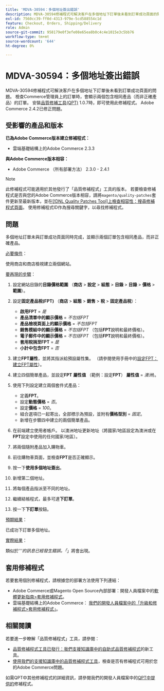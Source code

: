 ```yaml
---
title: 'MDVA-30594：多個地址簽出錯誤'
description: MDVA-30594修補程式可解決客戶在多個地址下訂單後未看到訂單成功頁面的問題。 檢查Commerce管理員上的訂單時，會顯示兩個包含相同產品（而非正確產品）的訂單。 安裝[Quality Patches Tool (QPT)](/help/announcements/adobe-commerce-announcements/magento-quality-patches-released-new-tool-to-self-serve-quality-patches.md) 1.0.7時，即可使用此修補程式。 Adobe Commerce 2.4.2已修正問題。
exl-id: 7560cc39-ff0d-4313-979e-5cd588554c1d
feature: Checkout, Orders, Shipping/Delivery
role: Admin
source-git-commit: 958179e0f3efe08e65ea8b0c4c4e1015e3c5bb76
workflow-type: tm+mt
source-wordcount: '644'
ht-degree: 0%

---
```


# MDVA-30594：多個地址簽出錯誤

MDVA-30594修補程式可解決客戶在多個地址下訂單後未看到訂單成功頁面的問題。 檢查Commerce管理員上的訂單時，會顯示兩個包含相同產品（而非正確產品）的訂單。 安裝[品質修補工具(QPT)](/help/announcements/adobe-commerce-announcements/magento-quality-patches-released-new-tool-to-self-serve-quality-patches.md) 1.0.7時，即可使用此修補程式。 Adobe Commerce 2.4.2已修正問題。

## 受影響的產品和版本

**已為Adobe Commerce版本建立修補程式：**

* 雲端基礎結構上的Adobe Commerce 2.3.3

**與Adobe Commerce版本相容：**

* Adobe Commerce （所有部署方法） 2.3.0 - 2.4.1

>[!NOTE]
>
>此修補程式可能適用於其他發行了「品質修補程式」工具的版本。 若要檢查修補程式是否與您的Adobe Commerce版本相容，請將`magento/quality-patches`套件更新至最新版本，並在[[!DNL Quality Patches Tool]上檢查相容性：搜尋修補程式頁面](https://devdocs.magento.com/quality-patches/tool.html#patch-grid)。 使用修補程式ID作為搜尋關鍵字，以尋找修補程式。

## 問題

多個地址訂單未與訂單成功頁面同時完成，並顯示兩個訂單包含相同產品，而非正確產品。

<u>必要條件</u>：

使用商店和商店檢視建立兩個網站。

<u>要再現的步驟</u>：

1. 設定網站目錄的&#x200B;**目錄價格範圍** （**商店** > **設定** > **組態** > **目錄** > **目錄** > **價格** > **範圍**）。
1. 設定&#x200B;**固定產品稅(FPT)** （**商店** > **組態** > **銷售** > **稅** > **固定產品稅**）：

   * **啟用FPT** = *是*
   * **產品清單中的顯示價格** = *不包括FPT*
   * **產品檢視頁面上的顯示價格** = *不包括FPT*
   * **銷售模組中的顯示價格** = *不包括FPT* （包括&#x200B;**FPT**&#x200B;說明和最終價格）。
   * **電子郵件中的顯示價格** = *不包括FPT* （包括&#x200B;**FPT**&#x200B;說明和最終價格）。
   * **套用稅捐至FPT** = *是*
   * **小計中包含FPT** = *否*

1. 建立&#x200B;**FPT屬性**，並將其指派給預設屬性集。 （請參閱使用手冊中的[設定FPT：建立FPT屬性](https://docs.magento.com/user-guide/tax/fixed-product-tax-configuration.html#step-2-create-an-fpt-attribute)）。

1. 建立四個簡單產品，並設定&#x200B;**FPT** **屬性值** （範例：設定&#x200B;**FPT**）   **屬性值** = *澳洲*)。

1. 使用下列設定建立兩個套件式產品：

   * 定義&#x200B;**FPT**。
   * 設定&#x200B;**動態價格** = *否*。
   * 設定&#x200B;**價格** = *100*。
   * 組合選項已一起寄出，全部標示為預設，並附有&#x200B;**價格型別** = *固定*。
   * 新增在步驟四中建立的兩個簡單產品。

1. 在前端建立使用者帳戶。 以澳洲地址更新地址（將國家/地區設定為澳洲或在&#x200B;**FPT**&#x200B;設定中使用的任何國家/地區）。

1. 將兩個隨附產品加入購物車。

1. 前往購物車頁面，並檢查&#x200B;**FPT**&#x200B;是否正確顯示。

1. 按一下&#x200B;**使用多個地址簽出**。

1. 新增第二個地址。

1. 將每個產品指派至不同的地址。

1. 繼續結帳程式，最多可達&#x200B;**下訂單**。

1. 按一下&#x200B;**下訂單**&#x200B;按鈕。

<u>預期結果</u>：

已成功下訂單多個地址。

<u>實際結果</u>：

類似於&#39;&#39;*&#39;的訊息已經發生錯誤。「*」將會出現。

## 套用修補程式

若要套用個別修補程式，請根據您的部署方法使用下列連結：

* Adobe Commerce或Magento Open Source內部部署：開發人員檔案中的[軟體更新指南>套用修補程式](https://devdocs.magento.com/guides/v2.4/comp-mgr/patching/mqp.html)。
* 雲端基礎結構上的Adobe Commerce： [我們的開發人員檔案中的「升級和修補程式>套用修補程式」](https://devdocs.magento.com/cloud/project/project-patch.html)。

## 相關閱讀

若要進一步瞭解「品質修補程式」工具，請參閱：

* [品質修補程式工具已發行：我們支援知識庫中的自助式品質修補程式](/help/announcements/adobe-commerce-announcements/magento-quality-patches-released-new-tool-to-self-serve-quality-patches.md)的新工具。
* [使用我們的支援知識庫中的品質修補程式工具](/help/support-tools/patches-available-in-qpt-tool/check-patch-for-magento-issue-with-magento-quality-patches.md)，檢查是否有修補程式可用於您的Adobe Commerce問題。

如需QPT中其他修補程式的詳細資訊，請參閱我們的開發人員檔案中的[QPT中提供的](https://devdocs.magento.com/quality-patches/tool.html#patch-grid)修補程式。
